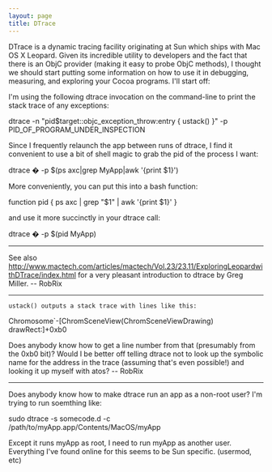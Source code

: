 ```yaml
---
layout: page
title: DTrace
---
```


DTrace is a dynamic tracing facility originating at Sun which ships with Mac OS X Leopard. Given its incredible utility to developers and the fact that there is an ObjC provider (making it easy to probe ObjC methods), I thought we should start putting some information on how to use it in debugging, measuring, and exploring your Cocoa programs. I'll start off:

I'm using the following dtrace invocation on the command-line to print the stack trace of any exceptions:

    
dtrace -n "pid\$target::objc_exception_throw:entry { ustack() }" -p PID_OF_PROGRAM_UNDER_INSPECTION


Since I frequently relaunch the app between runs of     dtrace, I find it convenient to use a bit of shell magic to grab the pid of the process I want:

    
dtrace � -p $(ps axc|grep MyApp|awk '{print $1}')


More conveniently, you can put this into a     bash function:

    
function pid {
	ps axc | grep "$1" | awk '{print $1}'
}


and use it more succinctly in your     dtrace call:

    
dtrace � -p $(pid MyApp)


----

See also http://www.mactech.com/articles/mactech/Vol.23/23.11/ExploringLeopardwithDTrace/index.html for a very pleasant introduction to dtrace by Greg Miller. -- RobRix

----

    ustack() outputs a stack trace with lines like this:

    
Chromosome`-[ChromSceneView(ChromSceneViewDrawing) drawRect:]+0xb0


Does anybody know how to get a line number from that (presumably from the     0xb0 bit)? Would I be better off telling dtrace not to look up the symbolic name for the address in the trace (assuming that's even possible!) and looking it up myself with     atos? -- RobRix

----

Does anybody know how to make dtrace run an app as a non-root user? I'm trying to run soemthing like:
    
sudo dtrace -s somecode.d -c /path/to/myApp.app/Contents/MacOS/myApp

Except it runs myApp as root, I need to run myApp as another user. Everything I've found online for this seems to be Sun specific. (usermod, etc)

